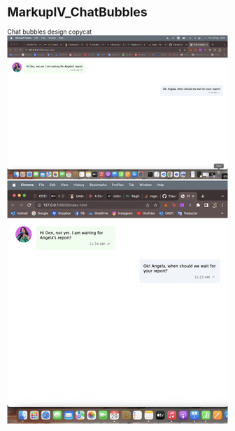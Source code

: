 # MarkupIV_ChatBubbles
Chat bubbles design copycat
![plot](./SS_Chat_lg.png)
![plot](./SS_Chat_sm.png)